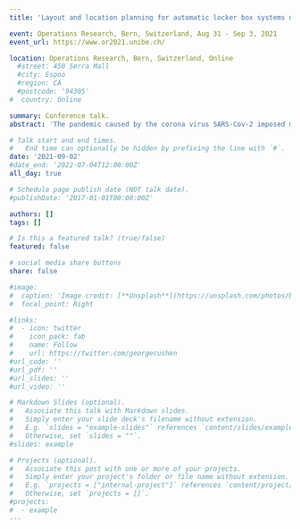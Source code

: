 ```yaml
---
title: 'Layout and location planning for automatic locker box systems under stochastic demand'

event: Operations Research, Bern, Switzerland, Aug 31 - Sep 3, 2021
event_url: https://www.or2021.unibe.ch/

location: Operations Research, Bern, Switzerland, Online
  #street: 450 Serra Mall
  #city: Espoo
  #region: CA
  #postcode: '94305'
#  country: Online

summary: Conference talk.
abstract: 'The pandemic caused by the corona virus SARS-Cov-2 imposed many challenges to humanity. Besides health-care issues, a large increase in demand for home deliveries triggered by lockdowns and stay-at-home orders was observed. A potential gear to cushion such increased demand regards the mode of transport at the last mile. Appropriate transportation concepts during pandemics include performing last-mile delivery via (outdoor) automatic locker box systems where customers can collect their orderings 24/7 while ensuring social distancing. The location decision of such locker box systems is known to be crucial for their success. A challenging aspect regards uncertain customer demand for different commodities and therefore also deciding location-specific layouts of installed locker box systems. The latter challenges are addressed and the new stochastic multi-compartment locker location problem is proposed. The objective is to maximize the expected utility of the covered customer-demand given a budget an operator is willing to invest. An integer linear programming formulation is proposed together with an exact reformulation based on Benders decomposition. It is shown that each Benders cut can be separated in linear time. The proposed algorithms allow to solve large-scale instances to proven optimality in reasonable time. Besides computational results on artificial instances, a case study for Austria`s capital Vienna is presented.'

# Talk start and end times.
#   End time can optionally be hidden by prefixing the line with `#`.
date: '2021-09-02'
#date_end: '2022-07-04T12:00:00Z'
all_day: true

# Schedule page publish date (NOT talk date).
#publishDate: '2017-01-01T00:00:00Z'

authors: []
tags: []

# Is this a featured talk? (true/false)
featured: false

# social media share buttons
share: false

#image:
#  caption: 'Image credit: [**Unsplash**](https://unsplash.com/photos/bzdhc5b3Bxs)'
#  focal_point: Right

#links:
#  - icon: twitter
#    icon_pack: fab
#    name: Follow
#    url: https://twitter.com/georgecushen
#url_code: ''
#url_pdf: ''
#url_slides: ''
#url_video: ''

# Markdown Slides (optional).
#   Associate this talk with Markdown slides.
#   Simply enter your slide deck's filename without extension.
#   E.g. `slides = "example-slides"` references `content/slides/example-slides.md`.
#   Otherwise, set `slides = ""`.
#slides: example

# Projects (optional).
#   Associate this post with one or more of your projects.
#   Simply enter your project's folder or file name without extension.
#   E.g. `projects = ["internal-project"]` references `content/project/deep-learning/index.md`.
#   Otherwise, set `projects = []`.
#projects:
#  - example
---
```


